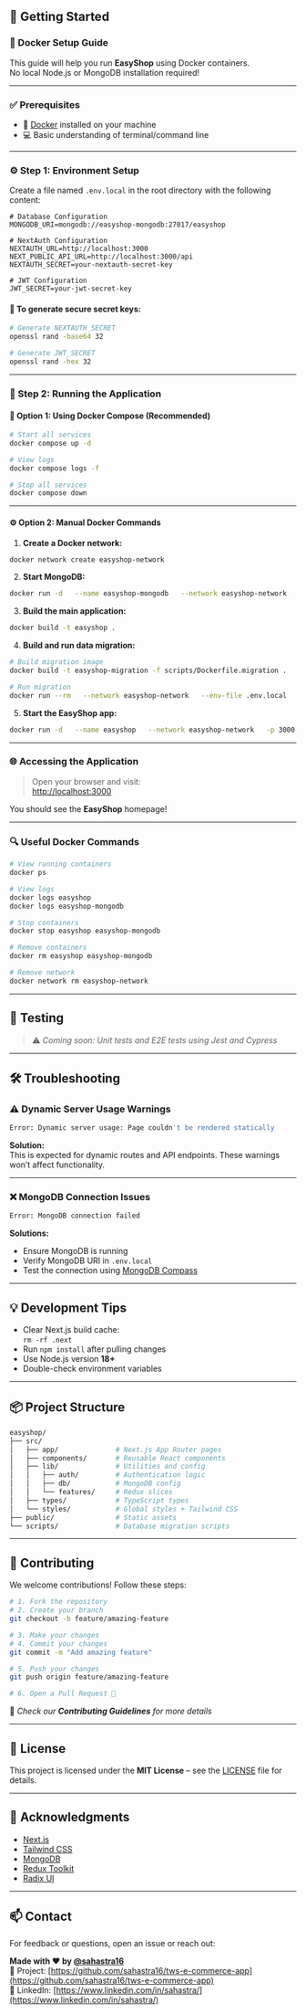 ## 🚀 Getting Started

### 🐳 Docker Setup Guide

This guide will help you run **EasyShop** using Docker containers.  
No local Node.js or MongoDB installation required!

---

### ✅ Prerequisites

- 🐳 [Docker](https://docs.docker.com/get-docker/) installed on your machine  
- 💻 Basic understanding of terminal/command line

---

### ⚙️ Step 1: Environment Setup

Create a file named `.env.local` in the root directory with the following content:

```env
# Database Configuration
MONGODB_URI=mongodb://easyshop-mongodb:27017/easyshop

# NextAuth Configuration
NEXTAUTH_URL=http://localhost:3000
NEXT_PUBLIC_API_URL=http://localhost:3000/api
NEXTAUTH_SECRET=your-nextauth-secret-key

# JWT Configuration
JWT_SECRET=your-jwt-secret-key
```

#### 🔐 To generate secure secret keys:

```bash
# Generate NEXTAUTH_SECRET
openssl rand -base64 32

# Generate JWT_SECRET
openssl rand -hex 32
```

---

### 🚦 Step 2: Running the Application

#### 🧩 Option 1: Using Docker Compose (Recommended)

```bash
# Start all services
docker compose up -d

# View logs
docker compose logs -f

# Stop all services
docker compose down
```

---

#### ⚙️ Option 2: Manual Docker Commands

1. **Create a Docker network:**

```bash
docker network create easyshop-network
```

2. **Start MongoDB:**

```bash
docker run -d   --name easyshop-mongodb   --network easyshop-network   -p 27017:27017   -v mongodb_data:/data/db   mongo:latest
```

3. **Build the main application:**

```bash
docker build -t easyshop .
```

4. **Build and run data migration:**

```bash
# Build migration image
docker build -t easyshop-migration -f scripts/Dockerfile.migration .

# Run migration
docker run --rm   --network easyshop-network   --env-file .env.local   easyshop-migration
```

5. **Start the EasyShop app:**

```bash
docker run -d   --name easyshop   --network easyshop-network   -p 3000:3000   --env-file .env.local   easyshop:latest
```

---

### 🌐 Accessing the Application

> Open your browser and visit:  
> [http://localhost:3000](http://localhost:3000)

You should see the **EasyShop** homepage!

---

### 🔍 Useful Docker Commands

```bash
# View running containers
docker ps

# View logs
docker logs easyshop
docker logs easyshop-mongodb

# Stop containers
docker stop easyshop easyshop-mongodb

# Remove containers
docker rm easyshop easyshop-mongodb

# Remove network
docker network rm easyshop-network
```

---

## 🧪 Testing

> ⚠️ _Coming soon: Unit tests and E2E tests using Jest and Cypress_

---

## 🛠️ Troubleshooting

### ⚠️ Dynamic Server Usage Warnings

```bash
Error: Dynamic server usage: Page couldn't be rendered statically
```

**Solution:**  
This is expected for dynamic routes and API endpoints. These warnings won’t affect functionality.

---

### ❌ MongoDB Connection Issues

```bash
Error: MongoDB connection failed
```

**Solutions:**

- Ensure MongoDB is running
- Verify MongoDB URI in `.env.local`
- Test the connection using [MongoDB Compass](https://www.mongodb.com/products/compass)

---

## 💡 Development Tips

- Clear Next.js build cache:  
  `rm -rf .next`
- Run `npm install` after pulling changes
- Use Node.js version **18+**
- Double-check environment variables

---

## 📦 Project Structure

```bash
easyshop/
├── src/
│   ├── app/              # Next.js App Router pages
│   ├── components/       # Reusable React components
│   ├── lib/              # Utilities and config
│   │   ├── auth/         # Authentication logic
│   │   ├── db/           # MongoDB config
│   │   └── features/     # Redux slices
│   ├── types/            # TypeScript types
│   └── styles/           # Global styles + Tailwind CSS
├── public/               # Static assets
└── scripts/              # Database migration scripts
```

---

## 🤝 Contributing

We welcome contributions! Follow these steps:

```bash
# 1. Fork the repository
# 2. Create your branch
git checkout -b feature/amazing-feature

# 3. Make your changes
# 4. Commit your changes
git commit -m "Add amazing feature"

# 5. Push your changes
git push origin feature/amazing-feature

# 6. Open a Pull Request 🎉
```

📌 _Check our **Contributing Guidelines** for more details_

---

## 📝 License

This project is licensed under the **MIT License** – see the [LICENSE](./LICENSE) file for details.

---

## 🙏 Acknowledgments

- [Next.js](https://nextjs.org/)
- [Tailwind CSS](https://tailwindcss.com/)
- [MongoDB](https://www.mongodb.com/)
- [Redux Toolkit](https://redux-toolkit.js.org/)
- [Radix UI](https://www.radix-ui.com/)

---

## 📫 Contact

For feedback or questions, open an issue or reach out:

**Made with ❤️ by [@sahastra16](https://github.com/sahastra16)**  
🔗 Project: [https://github.com/sahastra16/tws-e-commerce-app](https://github.com/sahastra16/tws-e-commerce-app)  
🔗 LinkedIn: [https://www.linkedin.com/in/sahastra/](https://www.linkedin.com/in/sahastra/)
